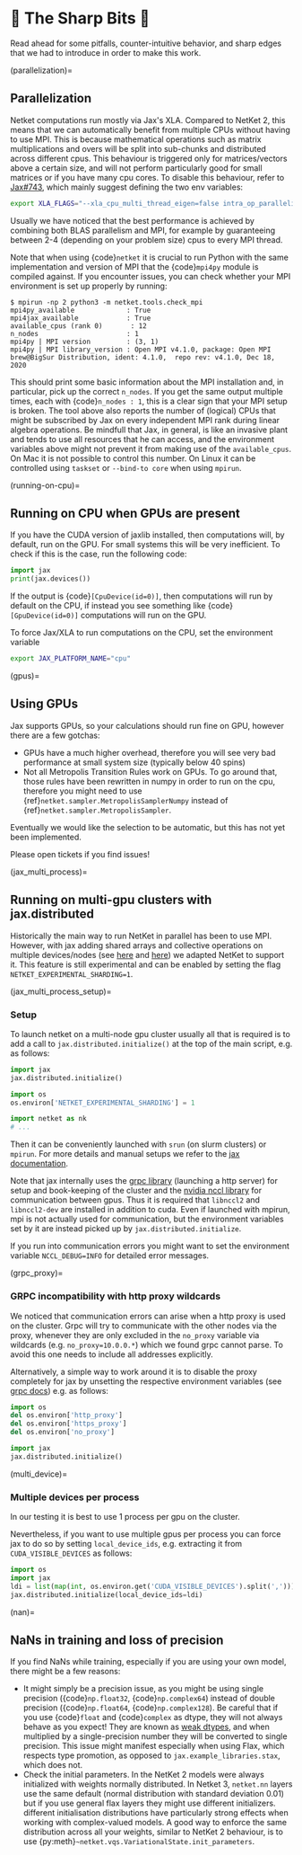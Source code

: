 # 🔪 The Sharp Bits 🔪

Read ahead for some pitfalls, counter-intuitive behavior, and sharp edges that we had to introduce in order to make this work.


(parallelization)=
## Parallelization

Netket computations run mostly via Jax's XLA.
Compared to NetKet 2, this means that we can automatically benefit from multiple CPUs without having to use MPI.
This is because mathematical operations such as matrix multiplications and overs will be split into sub-chunks and distributed across different cpus.
This behaviour is triggered only for matrices/vectors above a certain size, and will not perform particularly good for small matrices or if you have many cpu cores.
To disable this behaviour, refer to [Jax#743](https://github.com/google/jax/issues/743), which mainly suggest defining the two env variables:

```bash
export XLA_FLAGS="--xla_cpu_multi_thread_eigen=false intra_op_parallelism_threads=1"
```

Usually we have noticed that the best performance is achieved by combining both BLAS parallelism and MPI, for example by guaranteeing between 2-4 (depending on your problem size) cpus to every MPI thread.

Note that when using {code}`netket` it is crucial to run Python with the same implementation and version of MPI that the {code}`mpi4py` module is compiled against.
If you encounter issues, you can check whether your MPI environment is set up properly by running:

```
$ mpirun -np 2 python3 -m netket.tools.check_mpi
mpi4py_available             : True
mpi4jax_available            : True
available_cpus (rank 0)       : 12
n_nodes                      : 1
mpi4py | MPI version         : (3, 1)
mpi4py | MPI library_version : Open MPI v4.1.0, package: Open MPI brew@BigSur Distribution, ident: 4.1.0,  repo rev: v4.1.0, Dec 18, 2020
```

This should print some basic information about the MPI installation and, in particular, pick up the correct `n_nodes`.
If you get the same output multiple times, each with {code}`n_nodes : 1`, this is a clear sign that your MPI setup is broken.
The tool above also reports the number of (logical) CPUs that might be subscribed by Jax on every independent MPI rank during linear algebra operations.
Be mindfull that Jax, in general, is like an invasive plant and tends to use all resources that he can access, and
the environment variables above might not prevent it from making use of the `available_cpus`.
On Mac it is not possible to control this number.
On Linux it can be controlled using `taskset` or `--bind-to core` when using `mpirun`.


(running-on-cpu)=
## Running on CPU when GPUs are present

If you have the CUDA version of jaxlib installed, then computations will, by default, run on the GPU.
For small systems this will be very inefficient. To check if this is the case, run the following code:

```python
import jax
print(jax.devices())
```

If the output is {code}`[CpuDevice(id=0)]`, then computations will run by default on the CPU, if instead you see
something like {code}`[GpuDevice(id=0)]` computations will run on the GPU.

To force Jax/XLA to run computations on the CPU, set the environment variable

```bash
export JAX_PLATFORM_NAME="cpu"
```

(gpus)=

## Using GPUs

Jax supports GPUs, so your calculations should run fine on GPU, however there are a few gotchas:

- GPUs have a much higher overhead, therefore you will see very bad performance at small system size (typically below 40 spins)
- Not all Metropolis Transition Rules work on GPUs. To go around that, those rules have been rewritten in numpy in order to run on the cpu, therefore you might need to use {ref}`netket.sampler.MetropolisSamplerNumpy` instead of {ref}`netket.sampler.MetropolisSampler`.

Eventually we would like the selection to be automatic, but this has not yet been implemented.

Please open tickets if you find issues!

(jax_multi_process)=
## Running on multi-gpu clusters with jax.distributed
Historically the main way to run NetKet in parallel has been to use MPI. However, with jax adding shared arrays and collective operations on multiple devices/nodes (see [here](https://jax.readthedocs.io/en/latest/jax_array_migration.html#jax-array-migration) and [here](https://jax.readthedocs.io/en/latest/multi_process.html)) we adapted NetKet to support it.
This feature is still experimental and can be enabled by setting the flag `NETKET_EXPERIMENTAL_SHARDING=1`.

(jax_multi_process_setup)=
### Setup
To launch netket on a multi-node gpu cluster usually all that is required is to add a call to `jax.distributed.initialize()` at the top of the main script, e.g. as follows:

```python
import jax
jax.distributed.initialize()

import os
os.environ['NETKET_EXPERIMENTAL_SHARDING'] = 1

import netket as nk
# ...
```

Then it can be conveniently launched with `srun` (on slurm clusters) or `mpirun`.
For more details and manual setups we refer to the [jax documentation](https://jax.readthedocs.io/en/latest/multi_process.html).

Note that jax internally uses the [grpc library](https://grpc.io) (launching a http server) for setup and book-keeping of the cluster and the [nvidia nccl library](https://developer.nvidia.com/nccl) for communication between gpus. Thus it is required that `libnccl2` and `libnccl2-dev` are installed in addition to cuda.
Even if launched with mpirun, mpi is not actually used for communication, but the environment variables set by it are instead picked up by `jax.distributed.initialize`.

If you run into communication errors you might want to set the environment variable `NCCL_DEBUG=INFO` for detailed error messages.

(grpc_proxy)=
### GRPC incompatibility with http proxy wildcards
We noticed that communication errors can arise when a http proxy is used on the cluster. Grpc will try to communicate with the other nodes via the proxy, whenever they are only excluded in the `no_proxy` variable via wildcards (e.g. `no_proxy=10.0.0.*`) which we found grpc cannot parse. To avoid this one needs to include all addresses explicitly.

Alternatively, a simple way to work around it is to disable the proxy completely for jax by unsetting the respective environment variables (see [grpc docs](https://grpc.github.io/grpc/cpp/md_doc_environment_variables.html)) e.g. as follows:
```python
import os
del os.environ['http_proxy']
del os.environ['https_proxy']
del os.environ['no_proxy']

import jax
jax.distributed.initialize()
```

(multi_device)=
### Multiple devices per process
In our testing it is best to use 1 process per gpu on the cluster.

Nevertheless, if you want to use multiple gpus per process you can force jax to do so by setting `local_device_ids`, e.g. extracting it from `CUDA_VISIBLE_DEVICES` as follows:

```python
import os
import jax
ldi = list(map(int, os.environ.get('CUDA_VISIBLE_DEVICES').split(',')))
jax.distributed.initialize(local_device_ids=ldi)
```

(nan)=
## NaNs in training and loss of precision

If you find NaNs while training, especially if you are using your own model, there might be a few reasons:

- It might simply be a precision issue, as you might be using single precision ({code}`np.float32`, {code}`np.complex64`) instead of double precision ({code}`np.float64`, {code}`np.complex128`). Be careful that if you use {code}`float` and {code}`complex` as dtype, they will not always behave as you expect!
  They are known as [weak dtypes](https://jax.readthedocs.io/en/latest/type_promotion.html?highlight=type-promotion), and when multiplied by a single-precision number they will be converted to single precision.
  This issue might manifest especially when using Flax, which respects type promotion, as opposed to `jax.example_libraries.stax`, which does not.
- Check the initial parameters. In the NetKet 2 models were always initialized with weights normally distributed.
  In Netket 3, `netket.nn` layers use the same default (normal distribution with standard deviation 0.01) but
  if you use general flax layers they might use different initializers.
  different initialisation distributions have particularly strong effects when working with complex-valued models.
  A good way to enforce the same distribution across all your weights, similar to NetKet 2 behaviour, is to use {py:meth}`~netket.vqs.VariationalState.init_parameters`.
